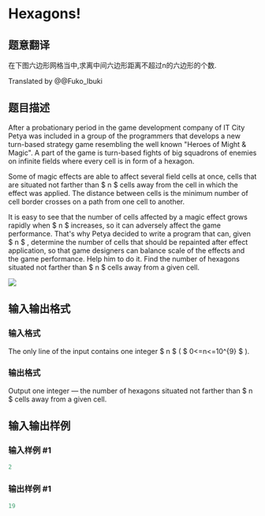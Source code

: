 # Hexagons!

## 题意翻译

在下图六边形网格当中,求离中间六边形距离不超过n的六边形的个数.

Translated by @@Fuko_Ibuki 

## 题目描述

After a probationary period in the game development company of IT City Petya was included in a group of the programmers that develops a new turn-based strategy game resembling the well known "Heroes of Might & Magic". A part of the game is turn-based fights of big squadrons of enemies on infinite fields where every cell is in form of a hexagon.

Some of magic effects are able to affect several field cells at once, cells that are situated not farther than $ n $ cells away from the cell in which the effect was applied. The distance between cells is the minimum number of cell border crosses on a path from one cell to another.

It is easy to see that the number of cells affected by a magic effect grows rapidly when $ n $ increases, so it can adversely affect the game performance. That's why Petya decided to write a program that can, given $ n $ , determine the number of cells that should be repainted after effect application, so that game designers can balance scale of the effects and the game performance. Help him to do it. Find the number of hexagons situated not farther than $ n $ cells away from a given cell.

![](https://cdn.luogu.com.cn/upload/vjudge_pic/CF630D/b73bc98c088fe19987a12ad8929090ba13c1d4a0.png)

## 输入输出格式

### 输入格式

The only line of the input contains one integer $ n $ ( $ 0<=n<=10^{9} $ ).

### 输出格式

Output one integer — the number of hexagons situated not farther than $ n $ cells away from a given cell.

## 输入输出样例

### 输入样例 #1

```cpp
2

```
### 输出样例 #1

```cpp
19
```


